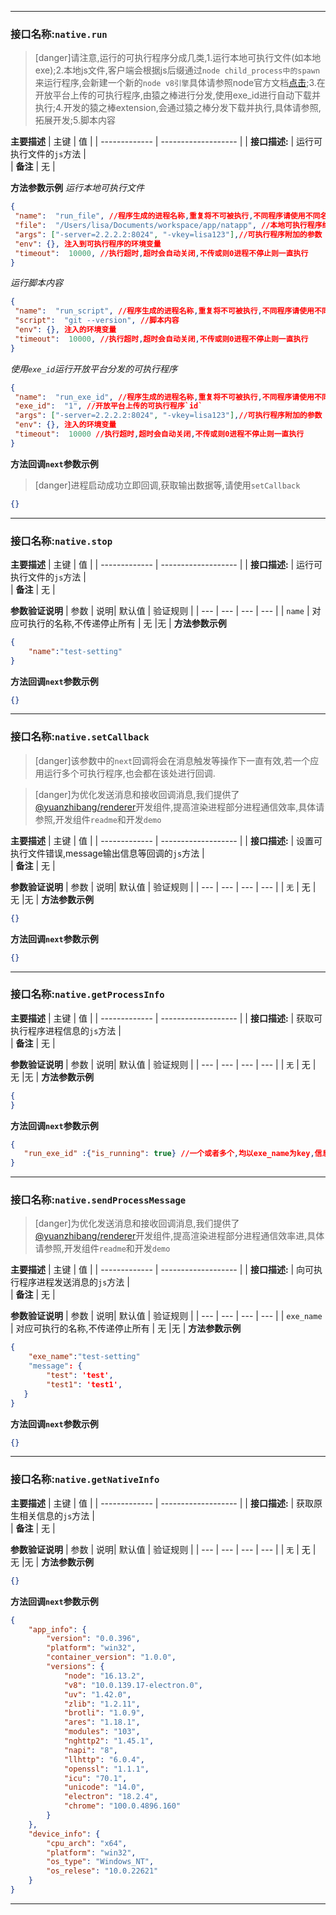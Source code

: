 ***
### **接口名称**:`native.run`
>[danger]请注意,运行的可执行程序分成几类,1.运行本地可执行文件(如本地exe);2.本地js文件,客户端会根据js后缀通过`node child_process中的spawn`来运行程序,会新建一个新的`node v8引擎`具体请参照node官方文档[点击](https://nodejs.org/api/child_process.html);3.在开放平台上传的可执行程序,由猿之棒进行分发,使用exe_id进行自动下载并执行;4.开发的猿之棒extension,会通过猿之棒分发下载并执行,具体请参照,拓展开发;5.脚本内容

**主要描述**
| 主键          | 值                         |
| ------------- | ------------------- |
| **接口描述:** | 运行可执行文件的`js`方法 |  
| **备注** | 无 |  

**方法参数示例**
*运行本地可执行文件*
~~~json
{
 "name":  "run_file", //程序生成的进程名称,重复将不可被执行,不同程序请使用不同名称
 "file":  "/Users/lisa/Documents/workspace/app/natapp", //本地可执行程序绝对路径
 "args": ["-server=2.2.2.2:8024", "-vkey=lisa123"],//可执行程序附加的参数
 "env": {}, 注入到可执行程序的环境变量
 "timeout":  10000, //执行超时,超时会自动关闭,不传或则0进程不停止则一直执行
}
~~~
*运行脚本内容*
~~~json
{
 "name":  "run_script", //程序生成的进程名称,重复将不可被执行,不同程序请使用不同名称
 "script":  "git --version", //脚本内容
 "env": {}, 注入的环境变量
 "timeout":  10000, //执行超时,超时会自动关闭,不传或则0进程不停止则一直执行
}
~~~
*使用`exe_id`运行开放平台分发的可执行程序*
~~~json
{
 "name":  "run_exe_id", //程序生成的进程名称,重复将不可被执行,不同程序请使用不同名称
 "exe_id":  "1", //开放平台上传的可执行程序`id`
 "args": ["-server=2.2.2.2:8024", "-vkey=lisa123"],//可执行程序附加的参数
 "env": {}, 注入的环境变量
 "timeout":  10000 //执行超时,超时会自动关闭,不传或则0进程不停止则一直执行
}
~~~
**方法回调`next`参数示例**
>[danger]进程启动成功立即回调,获取输出数据等,请使用`setCallback`
~~~json
{}
~~~
***
### **接口名称**:`native.stop`
**主要描述**
| 主键          | 值                         |
| ------------- | ------------------- |
| **接口描述:** | 运行可执行文件的`js`方法 |  
| **备注** | 无 |  

**参数验证说明**
| 参数 | 说明| 默认值 | 验证规则 |
| --- | --- | --- | --- |
| `name` | 对应可执行的名称,不传递停止所有 | 无 |无 |
**方法参数示例**

~~~json
{
    "name":"test-setting"
}

~~~

**方法回调`next`参数示例**
~~~json
{}
~~~
***
### **接口名称**:`native.setCallback`
>[danger]该参数中的`next`回调将会在消息触发等操作下一直有效,若一个应用运行多个可执行程序,也会都在该处进行回调.

>[danger]为优化发送消息和接收回调消息,我们提供了[@yuanzhibang/renderer](https://www.npmjs.com/package/@yuanzhibang/renderer)开发组件,提高渲染进程部分进程通信效率,具体请参照,开发组件`readme`和开发`demo`

**主要描述**
| 主键          | 值                         |
| ------------- | ------------------- |
| **接口描述:** | 设置可执行文件错误,message输出信息等回调的`js`方法 |  
| **备注** | 无 |  

**参数验证说明**
| 参数 | 说明| 默认值 | 验证规则 |
| --- | --- | --- | --- |
| `无` | 无 | 无 |无 |
**方法参数示例**

~~~json
{}
~~~

**方法回调`next`参数示例**

~~~json
{}
~~~
***
### **接口名称**:`native.getProcessInfo`
**主要描述**
| 主键          | 值                         |
| ------------- | ------------------- |
| **接口描述:** | 获取可执行程序进程信息的`js`方法 |  
| **备注** | 无 |  

**参数验证说明**
| 参数 | 说明| 默认值 | 验证规则 |
| --- | --- | --- | --- |
| `无` | 无 | 无 |无 |
**方法参数示例**

~~~json
{}

~~~

**方法回调`next`参数示例**

~~~json
{
   "run_exe_id" :{"is_running": true} //一个或者多个,均以exe_name为key,信息为值
}
~~~
***
### **接口名称**:`native.sendProcessMessage`
>[danger]为优化发送消息和接收回调消息,我们提供了[@yuanzhibang/renderer](https://www.npmjs.com/package/@yuanzhibang/renderer)开发组件,提高渲染进程部分进程通信效率进,具体请参照,开发组件`readme`和开发`demo`

**主要描述**
| 主键          | 值                         |
| ------------- | ------------------- |
| **接口描述:** | 向可执行程序进程发送消息的`js`方法 |  
| **备注** | 无 |  

**参数验证说明**
| 参数 | 说明| 默认值 | 验证规则 |
| --- | --- | --- | --- |
| `exe_name` | 对应可执行的名称,不传递停止所有 | 无 |无 |
**方法参数示例**

~~~json
{
    "exe_name":"test-setting"
    "message": {
        "test": 'test',
        "test1": 'test1',
   }
}

~~~

**方法回调`next`参数示例**

~~~json
{}
~~~
***
### **接口名称**:`native.getNativeInfo`
**主要描述**
| 主键          | 值                         |
| ------------- | ------------------- |
| **接口描述:** | 获取原生相关信息的`js`方法 |  
| **备注** | 无 |  

**参数验证说明**
| 参数 | 说明| 默认值 | 验证规则 |
| --- | --- | --- | --- |
| `无` | 无 | 无 |无 |
**方法参数示例**

~~~json
{}
~~~

**方法回调`next`参数示例**

~~~json
{
    "app_info": {
        "version": "0.0.396",
        "platform": "win32",
        "container_version": "1.0.0",
        "versions": {
            "node": "16.13.2",
            "v8": "10.0.139.17-electron.0",
            "uv": "1.42.0",
            "zlib": "1.2.11",
            "brotli": "1.0.9",
            "ares": "1.18.1",
            "modules": "103",
            "nghttp2": "1.45.1",
            "napi": "8",
            "llhttp": "6.0.4",
            "openssl": "1.1.1",
            "icu": "70.1",
            "unicode": "14.0",
            "electron": "18.2.4",
            "chrome": "100.0.4896.160"
        }
    },
    "device_info": {
        "cpu_arch": "x64",
        "platform": "win32",
        "os_type": "Windows_NT",
        "os_relese": "10.0.22621"
    }
}
~~~
***